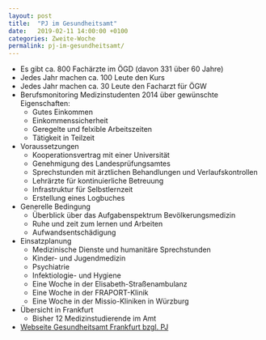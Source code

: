 ```yaml
---
layout: post
title:  "PJ im Gesundheitsamt"
date:   2019-02-11 14:00:00 +0100
categories: Zweite-Woche
permalink: pj-im-gesundheitsamt/
---
```


* Es gibt ca. 800 Fachärzte im ÖGD (davon 331 über 60 Jahre)
* Jedes Jahr machen ca. 100 Leute den Kurs
* Jedes Jahr machen ca. 30 Leute den Facharzt für ÖGW
* Berufsmonitoring Medizinstudenten 2014 über gewünschte Eigenschaften:
  * Gutes Einkommen
  * Einkommenssicherheit
  * Geregelte und felxible Arbeitszeiten
  * Tätigkeit in Teilzeit
* Voraussetzungen
  * Kooperationsvertrag mit einer Universität
  * Genehmigung des Landesprüfungsamtes
  * Sprechstunden mit ärztlichen Behandlungen und Verlaufskontrollen
  * Lehrärzte für kontinuierliche Betreuung
  * Infrastruktur für Selbstlernzeit
  * Erstellung eines Logbuches
* Generelle Bedingung
  * Überblick über das Aufgabenspektrum Bevölkerungsmedizin
  * Ruhe und zeit zum lernen und Arbeiten
  * Aufwandsentschädigung
* Einsatzplanung
  * Medizinische Dienste und humanitäre Sprechstunden
  * Kinder- und Jugendmedizin
  * Psychiatrie
  * Infektiologie- und Hygiene
  * Eine Woche in der Elisabeth-Straßenambulanz
  * Eine Woche in der FRAPORT-Klinik
  * Eine Woche in der Missio-Kliniken in Würzburg
* Übersicht in Frankfurt
  * Bisher 12 Medizinstudierende im Amt
* [Webseite Gesundheitsamt Frankfurt bzgl. PJ](https://www.frankfurt.de/sixcms/detail.php?id=31282663)
